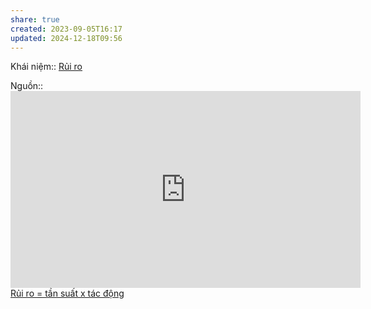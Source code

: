 ```yaml
---
share: true
created: 2023-09-05T16:17
updated: 2024-12-18T09:56
---
```

Khái niệm:: [Rủi ro](../../../%CE%9E%20Kh%C3%A1i%20ni%E1%BB%87m/R%E1%BB%A7i%20ro.md)

Nguồn:: <iframe width="560" height="315" src="https://www.youtube.com/embed/96UZbxVQA00?si=bSzPIax4gUcEuTNg&t=150" title="YouTube video player" frameborder="0" allow="accelerometer; autoplay; clipboard-write; encrypted-media; gyroscope; picture-in-picture; web-share" referrerpolicy="strict-origin-when-cross-origin" allowfullscreen></iframe>
[Rủi ro = tần suất x tác động](./R%E1%BB%A7i%20ro%20=%20t%E1%BA%A7n%20su%E1%BA%A5t%20x%20t%C3%A1c%20%C4%91%E1%BB%99ng.md)